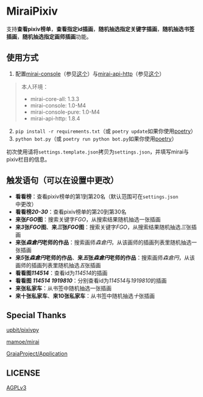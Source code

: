 MiraiPixiv
=====

支持**查看pixiv榜单**，**查看指定id插画**，**随机抽选指定关键字插画**，**随机抽选书签插画**，**随机抽选指定画师插画**功能。

## 使用方式

1.  配置[mirai-console](https://github.com/mamoe/mirai-console)（参见[这个](https://github.com/mamoe/mirai-console/blob/master/docs/Run.md)）与[mirai-api-http](https://github.com/project-mirai/mirai-api-http)（参见[这个](https://github.com/project-mirai/mirai-api-http/blob/master/README.md)）

> 本人环境：
> 
> - mirai-core-all: 1.3.3
> - mirai-console: 1.0-M4
> - mirai-console-pure: 1.0-M4
> - mirai-api-http: 1.8.4

2. `pip install -r requirements.txt`（或 `poetry update`如果你使用[poetry](https://python-poetry.org/)）
3. `python bot.py`（或 `poetry run python bot.py`如果你使用[poetry](https://python-poetry.org/)）

初次使用请将`settings.template.json`拷贝为`settings.json`，并填写mirai与pixiv栏目的信息。

## 触发语句（可以在设置中更改）

- **看看榜**：查看pixiv榜单的第1到第20名（默认范围可在`settings.json`中更改）
- **看看榜*20-30***：查看pixiv榜单的第20到第30名
- **来张*FGO*图**：搜索关键字*FGO*，从搜索结果随机抽选一张插画
- **来*3*张*FGO*图**、**来*三*张*FGO*图**：搜索关键字*FGO*，从搜索结果随机抽选*三*张插画
- **来张*森倉円*老师的作品**：搜索画师*森倉円*，从该画师的插画列表里随机抽选一张插画
- **来*5*张*森倉円*老师的作品**、**来*五*张*森倉円*老师的作品**：搜索画师*森倉円*，从该画师的插画列表里随机抽选*五*张插画
- **看看图*114514***：查看id为*114514*的插画
- **看看图 *114514* *1919810***：分别查看id为*114514*与*1919810*的插画
- **来张私家车**：从书签中随机抽选一张插画
- **来十张私家车**、**来10张私家车**：从书签中随机抽选*十*张插画

## Special Thanks

[upbit/pixivpy](https://github.com/upbit/pixivpy)

[mamoe/mirai](https://github.com/mamoe/mirai)

[GraiaProject/Application](https://github.com/GraiaProject/Application)

## LICENSE

[AGPLv3](https://github.com/ssttkkl/MiraiPixiv/blob/master/LICENSE)